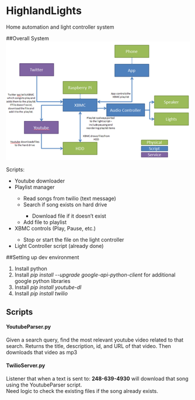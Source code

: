 # HighlandLights
Home automation and light controller system

##Overall System
![System layout](overview.png?raw=true "System Layout")
<p>
Scripts:<br>
<ul>
<li>Youtube downloader</li>
<li>Playlist manager</li><ul>
<li>Read songs from twilio (text message)</li>
<li>Search if song exists on hard drive</li><ul>
<li>Download file if it doesn’t exist</li></ul>
<li>Add file to playlist</li></ul>
<li>XBMC controls (Play, Pause, etc.)</li><ul>
<li>Stop or start the file on the light controller</li></ul>
<li>Light Controller script (already done)</li>
</ul>

##Setting up dev environment
<ol>
<li>Install python</li>
<li>Install <i>pip install --upgrade google-api-python-client</i> for additional google python libraries</li>
<li>Install <i>pip install youtube-dl</i></li>
<li>Install <i>pip install twilio</i></li>
</ol>

## Scripts
#### YoutubeParser.py
Given a search query, find the most relevant youtube video 
related to that search. Returns the title, description,
id, and URL of that video. Then downloads that video as mp3

#### TwilioServer.py
Listener that when a text is sent to: <b>248-639-4930</b> 
will download that song using the YoutubeParser script.<br>
Need logic to check the existing files if the song already exists.
